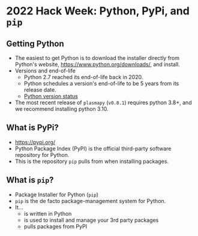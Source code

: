 # 2022 Hack Week: Python, PyPi, and `pip`

## Getting Python

* The easiest to get Python is to download the installer directly from
  Python's website, https://www.python.org/downloads/, and install.
* Versions and end-of-life
    * Python 2.7 reached its end-of-life back in 2020.
    * Python schedules a version's end-of-life to be 5 years from its
      release date.
    * [Python version status](https://devguide.python.org/#status-of-python-branches)
* The most recent release of `plasmapy` (`v0.8.1`) requires python 3.8+,
  and we recommend installing python 3.10. 

## What is PyPi?

* https://pypi.org/
* Python Package Index (PyPI) is the official third-party software
  repository for Python.
* This is the repository `pip` pulls from when installing packages.

## What is `pip`?

* Package Installer for Python (`pip`)
* `pip` is the de facto package-management system for Python.
* It...
    * is written in Python
    * is used to install and manage your 3rd party packages
    * pulls packages from PyPI
